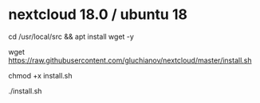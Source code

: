 # nextcloud 18.0  / ubuntu 18



cd /usr/local/src && apt install wget -y

wget https://raw.githubusercontent.com/gluchianov/nextcloud/master/install.sh

chmod +x install.sh

./install.sh
